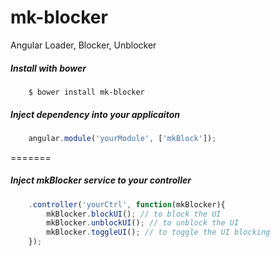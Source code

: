 # mk-blocker
Angular Loader, Blocker, Unblocker

##### Install with bower	
```
    $ bower install mk-blocker
```

##### Inject dependency into your applicaiton
```javascript
	angular.module('yourModule', ['mkBlock']);
```

=======
##### Inject mkBlocker service to your controller
```javascript
	.controller('yourCtrl', function(mkBlocker){
		mkBlocker.blockUI(); // to block the UI
		mkBlocker.unblockUI(); // to unblock the UI
		mkBlocker.toggleUI(); // to toggle the UI blocking
	});
```
